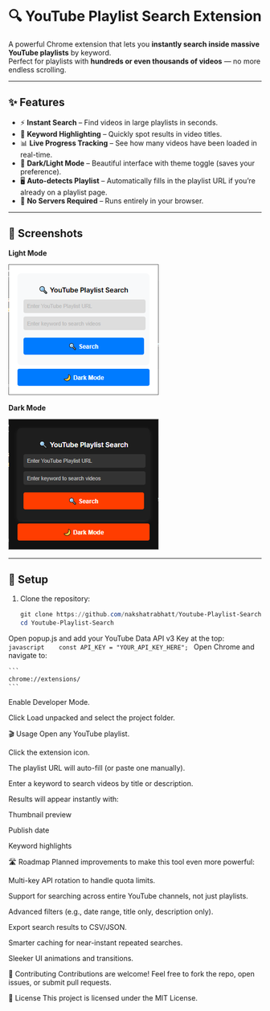 # 🔍 YouTube Playlist Search Extension  

A powerful Chrome extension that lets you **instantly search inside massive YouTube playlists** by keyword.  
Perfect for playlists with **hundreds or even thousands of videos** — no more endless scrolling.  

---

## ✨ Features
- ⚡ **Instant Search** – Find videos in large playlists in seconds.  
- 🎯 **Keyword Highlighting** – Quickly spot results in video titles.  
- 📊 **Live Progress Tracking** – See how many videos have been loaded in real-time.  
- 🎨 **Dark/Light Mode** – Beautiful interface with theme toggle (saves your preference).  
- 🖥 **Auto-detects Playlist** – Automatically fills in the playlist URL if you’re already on a playlist page.  
- 🔑 **No Servers Required** – Runs entirely in your browser.  

---

## 📸 Screenshots

**Light Mode**

![Light Mode Screenshot](screenshots/light-mode.png)

**Dark Mode**

![Dark Mode Screenshot](screenshots/dark-mode.png)

---

## 🚀 Setup

1. Clone the repository:
   ```powershell
   git clone https://github.com/nakshatrabhatt/Youtube-Playlist-Search.git
   cd Youtube-Playlist-Search
   ```
Open popup.js and add your YouTube Data API v3 Key at the top:
    ```javascript   
    const API_KEY = "YOUR_API_KEY_HERE";
    ```
Open Chrome and navigate to:

    ```
    chrome://extensions/
    ```

Enable Developer Mode.

Click Load unpacked and select the project folder.

🎬 Usage
Open any YouTube playlist.

Click the extension icon.

The playlist URL will auto-fill (or paste one manually).

Enter a keyword to search videos by title or description.

Results will appear instantly with:

Thumbnail preview

Publish date

Keyword highlights

🛣 Roadmap
Planned improvements to make this tool even more powerful:

 Multi-key API rotation to handle quota limits.

 Support for searching across entire YouTube channels, not just playlists.

 Advanced filters (e.g., date range, title only, description only).

 Export search results to CSV/JSON.

 Smarter caching for near-instant repeated searches.

 Sleeker UI animations and transitions.

🤝 Contributing
Contributions are welcome!
Feel free to fork the repo, open issues, or submit pull requests.

📜 License
This project is licensed under the MIT License.